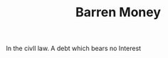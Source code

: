 ---
title: Barren Money
letter: B
permalink: "/definitions/bld-barren-money.html"
body: In the civll law. A debt which bears no Interest
published_at: '2018-07-07'
source: Black's Law Dictionary 2nd Ed (1910)
layout: post
---